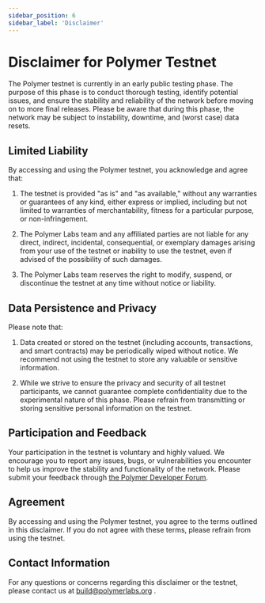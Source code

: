 ```yaml
---
sidebar_position: 6
sidebar_label: 'Disclaimer'
---
```


# Disclaimer for Polymer Testnet

The Polymer testnet is currently in an early public testing phase. The purpose of this phase is to conduct thorough testing, identify potential issues, and ensure the stability and reliability of the network before moving on to more final releases. Please be aware that during this phase, the network may be subject to instability, downtime, and (worst case) data resets.

## Limited Liability

By accessing and using the Polymer testnet, you acknowledge and agree that:

1. The testnet is provided "as is" and "as available," without any warranties or guarantees of any kind, either express or implied, including but not limited to warranties of merchantability, fitness for a particular purpose, or non-infringement.
   
2. The Polymer Labs team and any affiliated parties are not liable for any direct, indirect, incidental, consequential, or exemplary damages arising from your use of the testnet or inability to use the testnet, even if advised of the possibility of such damages.
   
3. The Polymer Labs team reserves the right to modify, suspend, or discontinue the testnet at any time without notice or liability.

## Data Persistence and Privacy

Please note that:

1. Data created or stored on the testnet (including accounts, transactions, and smart contracts) may be periodically wiped without notice. We recommend not using the testnet to store any valuable or sensitive information.

2. While we strive to ensure the privacy and security of all testnet participants, we cannot guarantee complete confidentiality due to the experimental nature of this phase. Please refrain from transmitting or storing sensitive personal information on the testnet.

## Participation and Feedback

Your participation in the testnet is voluntary and highly valued. We encourage you to report any issues, bugs, or vulnerabilities you encounter to help us improve the stability and functionality of the network. Please submit your feedback through [the Polymer Developer Forum](https://forum.polymerlabs.org).

## Agreement

By accessing and using the Polymer testnet, you agree to the terms outlined in this disclaimer. If you do not agree with these terms, please refrain from using the testnet.

## Contact Information

For any questions or concerns regarding this disclaimer or the testnet, please contact us at build@polymerlabs.org .
